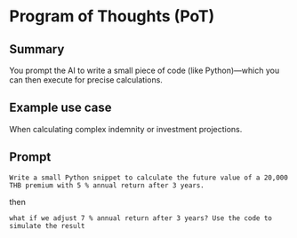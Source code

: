 

# Program of Thoughts (PoT)

## Summary

You prompt the AI to write a small piece of code (like Python)—which you can then execute for precise calculations.

## Example use case

When calculating complex indemnity or investment projections.

## Prompt

```
Write a small Python snippet to calculate the future value of a 20,000 THB premium with 5 % annual return after 3 years.
```

then

```
what if we adjust 7 % annual return after 3 years? Use the code to simulate the result
```